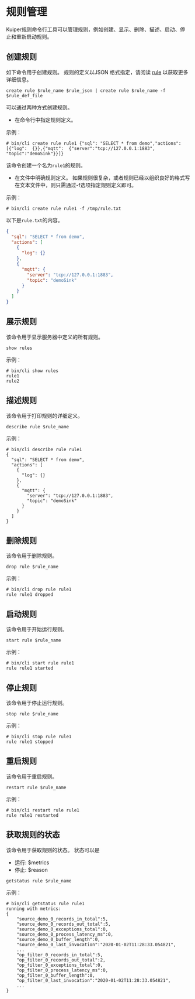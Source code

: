 # 规则管理

Kuiper规则命令行工具可以管理规则，例如创建、显示、删除、描述、启动、停止和重新启动规则。

## 创建规则

如下命令用于创建规则。 规则的定义以JSON 格式指定，请阅读 [rule](../rules/overview.md) 以获取更多详细信息。

```shell
create rule $rule_name $rule_json | create rule $rule_name -f $rule_def_file
```

可以通过两种方式创建规则。

- 在命令行中指定规则定义。

示例：

```shell
# bin/cli create rule rule1 {"sql": "SELECT * from demo","actions": [{"log":  {}},{"mqtt":  {"server":"tcp://127.0.0.1:1883", "topic":"demoSink"}}]}
```

该命令创建一个名为``rule1``的规则。

- 在文件中明确规则定义。 如果规则很复杂，或者规则已经以组织良好的格式写在文本文件中，则只需通过-f选项指定规则定义即可。

示例：

```shell
# bin/cli create rule rule1 -f /tmp/rule.txt
```

以下是`rule.txt`的内容。

```json
{
  "sql": "SELECT * from demo",
  "actions": [
    {
      "log": {}
    },
    {
      "mqtt": {
        "server": "tcp://127.0.0.1:1883",
        "topic": "demoSink"
      }
    }
  ]
}
```

## 展示规则

该命令用于显示服务器中定义的所有规则。

```shell
show rules
```

示例：

```shell
# bin/cli show rules
rule1
rule2
```

## 描述规则

该命令用于打印规则的详细定义。

```shell
describe rule $rule_name
```

示例：

```shell
# bin/cli describe rule rule1
{
  "sql": "SELECT * from demo",
  "actions": [
    {
      "log": {}
    },
    {
      "mqtt": {
        "server": "tcp://127.0.0.1:1883",
        "topic": "demoSink"
      }
    }
  ]
}
```

## 删除规则

该命令用于删除规则。

```shell
drop rule $rule_name
```

示例：

```shell
# bin/cli drop rule rule1
rule rule1 dropped
```

## 启动规则

该命令用于开始运行规则。

```shell
start rule $rule_name
```

示例：

```shell
# bin/cli start rule rule1
rule rule1 started
```

## 停止规则

该命令用于停止运行规则。

```shell
stop rule $rule_name
```

示例：

```shell
# bin/cli stop rule rule1
rule rule1 stopped
```

## 重启规则

该命令用于重启规则。

```shell
restart rule $rule_name
```

示例：

```shell
# bin/cli restart rule rule1
rule rule1 restarted
```

## 获取规则的状态

该命令用于获取规则的状态。 状态可以是
- 运行: $metrics
- 停止: $reason

```shell
getstatus rule $rule_name
```

示例：

```shell
# bin/cli getstatus rule rule1
running with metrics:
{
    "source_demo_0_records_in_total":5,
    "source_demo_0_records_out_total":5,
    "source_demo_0_exceptions_total":0,
    "source_demo_0_process_latency_ms":0,
    "source_demo_0_buffer_length":0,
    "source_demo_0_last_invocation":"2020-01-02T11:28:33.054821",
    ... 
    "op_filter_0_records_in_total":5,
    "op_filter_0_records_out_total":2,
    "op_filter_0_exceptions_total":0,
    "op_filter_0_process_latency_ms":0,
    "op_filter_0_buffer_length":0,
    "op_filter_0_last_invocation":"2020-01-02T11:28:33.054821",
    ...
}
```